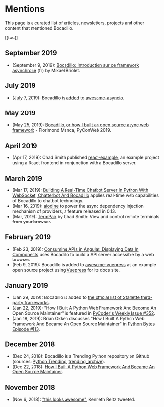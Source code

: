 # Mentions

This page is a curated list of articles, newsletters, projects and other content that mentioned Bocadillo.

[[toc]]

## September 2019

- (September 9, 2019): [Bocadillo: Introduction sur ce framework asynchrone](https://www.codeandcode.fr/blog/bocadillo-introduction/) (fr) by Mikael Briolet.

## July 2019

- (July 7, 2019): Bocadillo is [added](https://github.com/timofurrer/awesome-asyncio/pull/49) to [awesome-asyncio](https://github.com/timofurrer/awesome-asyncio#web-frameworks).

## May 2019

- (May 25, 2019): [Bocadillo, or how I built an open source async web framework](https://github.com/florimondmanca/talks/blob/master/2019_05_25-bocadillo_pyconweb2019.pdf) - Florimond Manca, PyConWeb 2019.

## April 2019

- (Apr 17, 2019): Chad Smith published [react-example](https://github.com/bocadilloproject/react-example), an example project using a React frontend in conjunction with a Bocadillo server.

## March 2019

- (Mar 17, 2019): [Building A Real-Time Chatbot Server In Python With WebSocket, Chatterbot And Bocadillo](https://blog.florimond.dev/real-time-chatbot-server-python-bocadillo) applies real-time web capabilities of Bocadillo to chatbot technology.
- (Mar 16, 2019): [aiodine](https://github.com/bocadilloproject/aiodine) to power the async dependency injection mechanism of providers, a feature released in 0.13.
- (Mar, 2019): [TermPair](https://github.com/cs01/termpair) by Chad Smith: View and control remote terminals from your browser.

## February 2019

- (Feb 23, 2019): [Consuming APIs in Angular: Displaying Data In Components](https://blog.florimond.dev/consuming-apis-in-angular-displaying-data-in-components) uses Bocadillo to build a API server accessible by a web browser.
- (Feb 9, 2019): Bocadillo is added to [awesome-vuepress](https://github.com/ulivz/awesome-vuepress) as an example open source project using [Vuepress](https://vuepress.vuejs.org) for its docs site.

## January 2019

- (Jan 29, 2019): Bocadillo is added to [the official list of Starlette third-party frameworks](https://www.starlette.io/third-party-packages/#bocadillo).
- (Jan 22, 2019): "How I Built A Python Web Framework And Become An Open Source Maintainer" is featured in [PyCoder's Weekly Issue #352](https://pycoders.com/issues/352).
- (Jan 18, 2019): Brian Okken discusses "How I Built A Python Web Framework And Became An Open Source Maintainer" in [Python Bytes Episode #113](https://pythonbytes.fm/episodes/show/113).

## December 2018

- (Dec 24, 2018): Bocadillo is a Trending Python repository on Github (sources: [Python Trending](https://twitter.com/pythontrending/status/1077240390594560001), [trending_archive](https://github.com/larsbijl/trending_archive/blob/master/2018-12/2018-12-24_short.md)).
- (Dec 22, 2018): [How I Built A Python Web Framework And Became An Open Source Maintainer](https://blog.florimond.dev/how-i-built-a-web-framework-and-became-an-open-source-maintainer).

## November 2018

- (Nov 6, 2018): ["this looks awesome"](https://twitter.com/kennethreitz/status/1059942147342942209), Kenneth Reitz tweeted.
